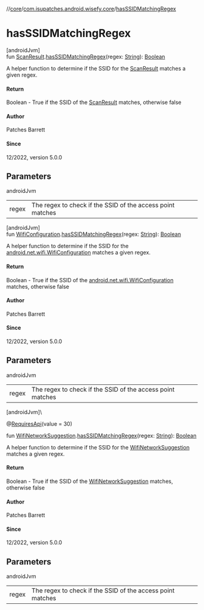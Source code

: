 //[core](../../index.md)/[com.isupatches.android.wisefy.core](index.md)/[hasSSIDMatchingRegex](has-s-s-i-d-matching-regex.md)

# hasSSIDMatchingRegex

[androidJvm]\
fun [ScanResult](https://developer.android.com/reference/kotlin/android/net/wifi/ScanResult.html).[hasSSIDMatchingRegex](has-s-s-i-d-matching-regex.md)(regex: [String](https://kotlinlang.org/api/latest/jvm/stdlib/kotlin/-string/index.html)): [Boolean](https://kotlinlang.org/api/latest/jvm/stdlib/kotlin/-boolean/index.html)

A helper function to determine if the SSID for the [ScanResult](https://developer.android.com/reference/kotlin/android/net/wifi/ScanResult.html) matches a given regex.

#### Return

Boolean - True if the SSID of the [ScanResult](https://developer.android.com/reference/kotlin/android/net/wifi/ScanResult.html) matches, otherwise false

#### Author

Patches Barrett

#### Since

12/2022, version 5.0.0

## Parameters

androidJvm

| | |
|---|---|
| regex | The regex to check if the SSID of the access point matches |

[androidJvm]\
fun [WifiConfiguration](https://developer.android.com/reference/kotlin/android/net/wifi/WifiConfiguration.html).[hasSSIDMatchingRegex](has-s-s-i-d-matching-regex.md)(regex: [String](https://kotlinlang.org/api/latest/jvm/stdlib/kotlin/-string/index.html)): [Boolean](https://kotlinlang.org/api/latest/jvm/stdlib/kotlin/-boolean/index.html)

A helper function to determine if the SSID for the [android.net.wifi.WifiConfiguration](https://developer.android.com/reference/kotlin/android/net/wifi/WifiConfiguration.html) matches a given regex.

#### Return

Boolean - True if the SSID of the [android.net.wifi.WifiConfiguration](https://developer.android.com/reference/kotlin/android/net/wifi/WifiConfiguration.html) matches, otherwise false

#### Author

Patches Barrett

#### Since

12/2022, version 5.0.0

## Parameters

androidJvm

| | |
|---|---|
| regex | The regex to check if the SSID of the access point matches |

[androidJvm]\

@[RequiresApi](https://developer.android.com/reference/kotlin/androidx/annotation/RequiresApi.html)(value = 30)

fun [WifiNetworkSuggestion](https://developer.android.com/reference/kotlin/android/net/wifi/WifiNetworkSuggestion.html).[hasSSIDMatchingRegex](has-s-s-i-d-matching-regex.md)(regex: [String](https://kotlinlang.org/api/latest/jvm/stdlib/kotlin/-string/index.html)): [Boolean](https://kotlinlang.org/api/latest/jvm/stdlib/kotlin/-boolean/index.html)

A helper function to determine if the SSID for the [WifiNetworkSuggestion](https://developer.android.com/reference/kotlin/android/net/wifi/WifiNetworkSuggestion.html) matches a given regex.

#### Return

Boolean - True if the SSID of the [WifiNetworkSuggestion](https://developer.android.com/reference/kotlin/android/net/wifi/WifiNetworkSuggestion.html) matches, otherwise false

#### Author

Patches Barrett

#### Since

12/2022, version 5.0.0

## Parameters

androidJvm

| | |
|---|---|
| regex | The regex to check if the SSID of the access point matches |
